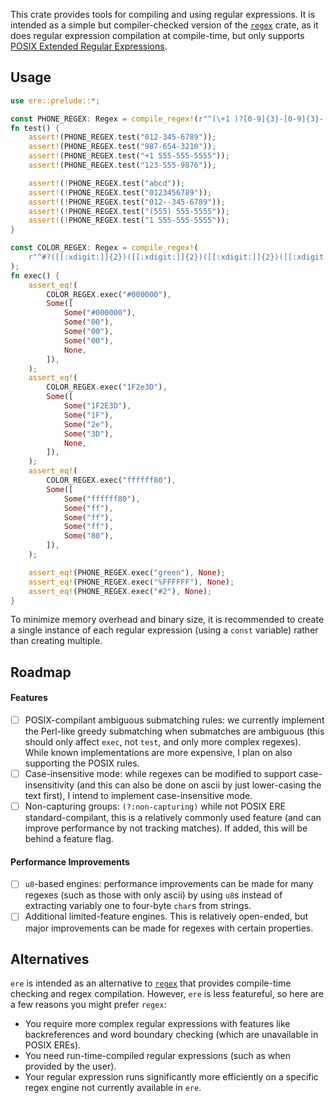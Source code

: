 This crate provides tools for compiling and using regular expressions.
It is intended as a simple but compiler-checked version of the [`regex`](https://crates.io/crates/regex) crate, as it does regular expression compilation at compile-time, but only supports [POSIX Extended Regular Expressions](https://en.wikibooks.org/wiki/Regular_Expressions/POSIX-Extended_Regular_Expressions).

## Usage

```rust
use ere::prelude::*;

const PHONE_REGEX: Regex = compile_regex!(r"^(\+1 )?[0-9]{3}-[0-9]{3}-[0-9]{4}$");
fn test() {
    assert!(PHONE_REGEX.test("012-345-6789"));
    assert!(PHONE_REGEX.test("987-654-3210"));
    assert!(PHONE_REGEX.test("+1 555-555-5555"));
    assert!(PHONE_REGEX.test("123-555-9876"));

    assert!(!PHONE_REGEX.test("abcd"));
    assert!(!PHONE_REGEX.test("0123456789"));
    assert!(!PHONE_REGEX.test("012--345-6789"));
    assert!(!PHONE_REGEX.test("(555) 555-5555"));
    assert!(!PHONE_REGEX.test("1 555-555-5555"));
}

const COLOR_REGEX: Regex = compile_regex!(
    r"^#?([[:xdigit:]]{2})([[:xdigit:]]{2})([[:xdigit:]]{2})([[:xdigit:]]{2})?$",
);
fn exec() {
    assert_eq!(
        COLOR_REGEX.exec("#000000"),
        Some([
            Some("#000000"),
            Some("00"),
            Some("00"),
            Some("00"),
            None,
        ]),
    );
    assert_eq!(
        COLOR_REGEX.exec("1F2e3D"),
        Some([
            Some("1F2E3D"),
            Some("1F"),
            Some("2e"),
            Some("3D"),
            None,
        ]),
    );
    assert_eq!(
        COLOR_REGEX.exec("ffffff80"),
        Some([
            Some("ffffff80"),
            Some("ff"),
            Some("ff"),
            Some("ff"),
            Some("80"),
        ]),
    );

    assert_eq!(PHONE_REGEX.exec("green"), None);
    assert_eq!(PHONE_REGEX.exec("%FFFFFF"), None);
    assert_eq!(PHONE_REGEX.exec("#2"), None);
}
```

To minimize memory overhead and binary size, it is recommended to create a single instance of each regular expression (using a `const` variable) rather than creating multiple.

## Roadmap

#### Features
- [ ] POSIX-compilant ambiguous submatching rules: we currently implement the Perl-like greedy submatching when submatches are ambiguous (this should only affect `exec`, not `test`, and only more complex regexes). While known implementations are more expensive, I plan on also supporting the POSIX rules.
- [ ] Case-insensitive mode: while regexes can be modified to support case-insensitivity (and this can also be done on ascii by just lower-casing the text first), I intend to implement case-insensitive mode.
- [ ] Non-capturing groups: `(?:non-capturing)` while not POSIX ERE standard-compilant, this is a relatively commonly used feature (and can improve performance by not tracking matches). If added, this will be behind a feature flag.

#### Performance Improvements
- [ ] `u8`-based engines: performance improvements can be made for many regexes (such as those with only ascii) by using `u8`s instead of extracting variably one to four-byte `char`s from strings.
- [ ] Additional limited-feature engines. This is relatively open-ended, but major improvements can be made for regexes with certain properties.

## Alternatives

`ere` is intended as an alternative to [`regex`](https://crates.io/crates/regex) that provides compile-time checking and regex compilation. However, `ere` is less featureful, so here are a few reasons you might prefer `regex`:

-   You require more complex regular expressions with features like backreferences and word boundary checking (which are unavailable in POSIX EREs).
-   You need run-time-compiled regular expressions (such as when provided by the user).
-   Your regular expression runs significantly more efficiently on a specific regex engine not currently available in `ere`.
